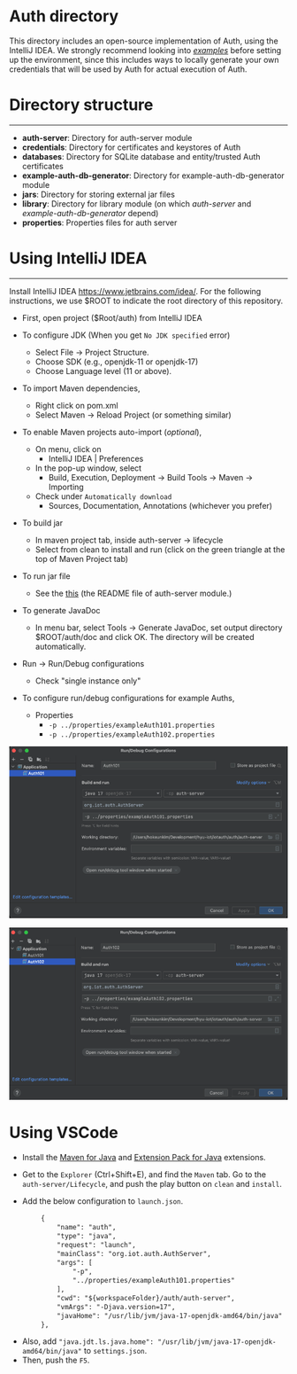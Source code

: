 # Auth directory

This directory includes an open-source implementation of Auth, using the IntelliJ IDEA.
We strongly recommend looking into [*examples*](https://github.com/iotauth/iotauth/tree/master/examples) before setting up the environment, since this includes ways to locally generate your own credentials that will be used by Auth for actual execution of Auth.

# Directory structure
---
- **auth-server**: Directory for auth-server module
- **credentials**: Directory for certificates and keystores of Auth
- **databases**: Directory for SQLite database and entity/trusted Auth certificates
- **example-auth-db-generator**: Directory for example-auth-db-generator module
- **jars**: Directory for storing external jar files
- **library**: Directory for library module (on which *auth-server* and *example-auth-db-generator* depend)
- **properties**: Properties files for auth server

# Using IntelliJ IDEA
---
Install IntelliJ IDEA https://www.jetbrains.com/idea/.
For the following instructions, we use $ROOT to indicate the root directory of this repository.

* First, open project ($Root/auth) from IntelliJ IDEA

* To configure JDK (When you get `No JDK specified` error)
  * Select File -> Project Structure.
  * Choose SDK (e.g., openjdk-11 or openjdk-17)
  * Choose Language level (11 or above).

* To import Maven dependencies,
  * Right click on pom.xml
  * Select Maven -> Reload Project (or something similar)

* To enable Maven projects auto-import (*optional*),
  * On menu, click on
    * IntelliJ IDEA | Preferences
  * In the pop-up window, select 
    * Build, Execution, Deployment -> Build Tools -> Maven -> Importing
  * Check under `Automatically download`
    * Sources, Documentation, Annotations (whichever you prefer)

* To build jar
  * In maven project tab, inside auth-server -> lifecycle 
  * Select from clean to install and run (click on the green triangle at the top of Maven Project tab)

* To run jar file
  * See the [this](https://github.com/iotauth/iotauth/blob/master/auth/auth-server/README.md) (the README file of auth-server module.)

* To generate JavaDoc
  * In menu bar, select Tools -> Generate JavaDoc, set output directory $ROOT/auth/doc and click OK. The directory will be created automatically.

* Run -> Run/Debug configurations
  * Check "single instance only"
  
* To configure run/debug configurations for example Auths,
  * Properties
    * `-p ../properties/exampleAuth101.properties`
    * `-p ../properties/exampleAuth102.properties`

![Image of Auth101 Config](https://raw.githubusercontent.com/iotauth/iotauth/master/examples/figures/auth101_intellij_config.png)

![Image of Auth102 Config](https://raw.githubusercontent.com/iotauth/iotauth/master/examples/figures/auth102_intellij_config.png)


# Using VSCode

* Install the [Maven for Java](https://marketplace.visualstudio.com/items?itemName=vscjava.vscode-maven) and [Extension Pack for Java](https://marketplace.visualstudio.com/items?itemName=vscjava.vscode-java-pack) extensions.

* Get to the `Explorer` (Ctrl+Shift+E), and find the `Maven` tab. Go to the `auth-server/Lifecycle`, and push the play button on `clean` and `install`.

* Add the below configuration to `launch.json`.
```
        {
            "name": "auth",
            "type": "java",
            "request": "launch",
            "mainClass": "org.iot.auth.AuthServer",
            "args": [
                "-p",
                "../properties/exampleAuth101.properties"
            ],
            "cwd": "${workspaceFolder}/auth/auth-server",
            "vmArgs": "-Djava.version=17",
            "javaHome": "/usr/lib/jvm/java-17-openjdk-amd64/bin/java"
        },
```

* Also, add `"java.jdt.ls.java.home": "/usr/lib/jvm/java-17-openjdk-amd64/bin/java"` to `settings.json`.
* Then, push the `F5`.